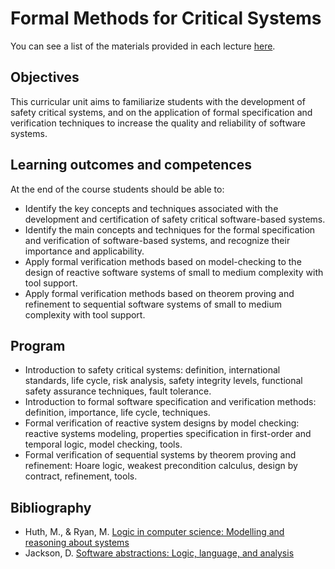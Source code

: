# Formal Methods for Critical Systems

You can see a list of the materials provided in each lecture [here](./lectures.md).

## Objectives

This curricular unit aims to familiarize students with the development of safety critical systems, and on the application of formal specification and verification techniques to increase the quality and reliability of software systems.

## Learning outcomes and competences

At the end of the course students should be able to:
- Identify the key concepts and techniques associated with the development and certification of safety critical software-based systems.
- Identify the main concepts and techniques for the formal specification and verification of software-based systems, and recognize their importance and applicability.
- Apply formal verification methods based on model-checking to the design of reactive software systems of small to medium complexity with tool support.
- Apply formal verification methods based on theorem proving and refinement to sequential software systems of small to medium complexity with tool support.

## Program

- Introduction to safety critical systems: definition, international standards, life cycle, risk analysis, safety integrity levels, functional safety assurance techniques, fault tolerance.
- Introduction to formal software specification and verification methods: definition, importance, life cycle, techniques.
- Formal verification of reactive system designs by model checking: reactive systems modeling, properties specification in first-order and temporal logic, model checking, tools.
- Formal verification of sequential systems by theorem proving and refinement: Hoare logic, weakest precondition calculus, design by contract, refinement, tools.

## Bibliography
- Huth, M., & Ryan, M. [Logic in computer science: Modelling and reasoning about systems](../materials/logic-in-computer-science.pdf)
- Jackson, D. [Software abstractions: Logic, language, and analysis](../materials/software-abstractions.pdf)
